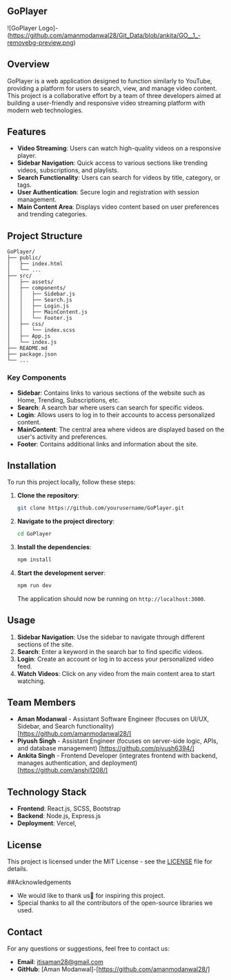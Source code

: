 ## GoPlayer

![GoPlayer Logo]-(https://github.com/amanmodanwal28/Git_Data/blob/ankita/GO__1_-removebg-preview.png)

## Overview

GoPlayer is a web application designed to function similarly to YouTube, providing a platform for users to search, view, and manage video content. This project is a collaborative effort by a team of three developers aimed at building a user-friendly and responsive video streaming platform with modern web technologies.

## Features

- **Video Streaming**: Users can watch high-quality videos on a responsive player.
- **Sidebar Navigation**: Quick access to various sections like trending videos, subscriptions, and playlists.
- **Search Functionality**: Users can search for videos by title, category, or tags.
- **User Authentication**: Secure login and registration with session management.
- **Main Content Area**: Displays video content based on user preferences and trending categories.

## Project Structure

```
GoPlayer/
├── public/
│   ├── index.html
│   └── ...
├── src/
│   ├── assets/
│   ├── components/
│   │   ├── Sidebar.js
│   │   ├── Search.js
│   │   ├── Login.js
│   │   ├── MainContent.js
│   │   └── Footer.js
│   ├── css/
│   │   └── index.scss
│   ├── App.js
│   └── index.js
├── README.md
├── package.json
└── ...
```

### Key Components

- **Sidebar**: Contains links to various sections of the website such as Home, Trending, Subscriptions, etc.
- **Search**: A search bar where users can search for specific videos.
- **Login**: Allows users to log in to their accounts to access personalized content.
- **MainContent**: The central area where videos are displayed based on the user's activity and preferences.
- **Footer**: Contains additional links and information about the site.

## Installation

To run this project locally, follow these steps:

1. **Clone the repository**:
   ```bash
   git clone https://github.com/yourusername/GoPlayer.git
   ```
   
2. **Navigate to the project directory**:
   ```bash
   cd GoPlayer
   ```

3. **Install the dependencies**:
   ```bash
   npm install
   ```

4. **Start the development server**:
   ```bash
   npm run dev
   ```
   
   The application should now be running on `http://localhost:3000`.

## Usage

1. **Sidebar Navigation**: Use the sidebar to navigate through different sections of the site.
2. **Search**: Enter a keyword in the search bar to find specific videos.
3. **Login**: Create an account or log in to access your personalized video feed.
4. **Watch Videos**: Click on any video from the main content area to start watching.

## Team Members

- **Aman Modanwal** - Assistant Software Engineer (focuses on UI/UX, Sidebar, and Search functionality) [https://github.com/amanmodanwal28/]
- **Piyush Singh** - Assistant Engineer (focuses on server-side logic, APIs, and database management) [https://github.com/piyush6394/]
- **Ankita Singh** - Frontend Developer (integrates frontend with backend, manages authentication, and deployment) [https://github.com/anshi1208/]

## Technology Stack

- **Frontend**: React.js, SCSS, Bootstrap
- **Backend**: Node.js, Express.js 
- **Deployment**: Vercel, 

## License

This project is licensed under the MIT License - see the [LICENSE](LICENSE) file for details.

##Acknowledgements

- We would like to thank us🤣 for inspiring this project.
- Special thanks to all the contributors of the open-source libraries we used.

## Contact

For any questions or suggestions, feel free to contact us:

- **Email**: itisaman28@gmail.com
- **GitHub**: [Aman Modanwal]-[https://github.com/amanmodanwal28/]

